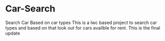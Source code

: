 # Car-Search
Search Car Based on car types
This is a lwc based project to search car types and based on that look out for cars availble for rent.
This is the final update
